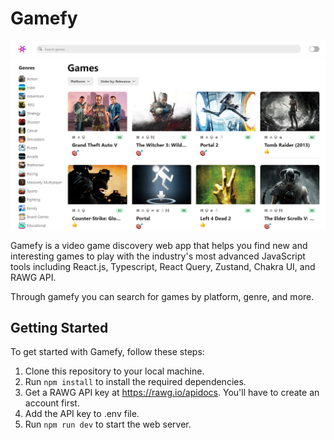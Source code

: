 # Gamefy

![App Screenshot](src/assets/gamefy.png)

Gamefy is a video game discovery web app that helps you find new and interesting games to play with the industry's most advanced JavaScript tools including React.js, Typescript, React Query, Zustand, Chakra UI, and RAWG API.

Through gamefy you can search for games by platform, genre, and more.

## Getting Started

To get started with Gamefy, follow these steps:

1. Clone this repository to your local machine.
2. Run `npm install` to install the required dependencies.
3. Get a RAWG API key at https://rawg.io/apidocs. You'll have to create an account first. 
4. Add the API key to .env file.
5. Run `npm run dev` to start the web server. 
